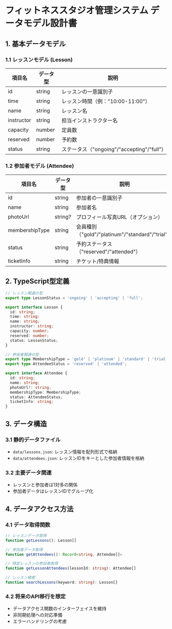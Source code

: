 # フィットネススタジオ管理システム データモデル設計書

## 1. 基本データモデル

### 1.1 レッスンモデル (Lesson)
| 項目名 | データ型 | 説明 |
|--------|----------|------|
| id | string | レッスンの一意識別子 |
| time | string | レッスン時間（例："10:00-11:00"） |
| name | string | レッスン名 |
| instructor | string | 担当インストラクター名 |
| capacity | number | 定員数 |
| reserved | number | 予約数 |
| status | string | ステータス（"ongoing"/"accepting"/"full"） |

### 1.2 参加者モデル (Attendee)
| 項目名 | データ型 | 説明 |
|--------|----------|------|
| id | string | 参加者の一意識別子 |
| name | string | 参加者名 |
| photoUrl | string? | プロフィール写真URL（オプション） |
| membershipType | string | 会員種別（"gold"/"platinum"/"standard"/"trial"） |
| status | string | 予約ステータス（"reserved"/"attended"） |
| ticketInfo | string | チケット/特典情報 |

## 2. TypeScript型定義

```typescript
// レッスン関連の型
export type LessonStatus = 'ongoing' | 'accepting' | 'full';

export interface Lesson {
  id: string;
  time: string;
  name: string;
  instructor: string;
  capacity: number;
  reserved: number;
  status: LessonStatus;
}

// 参加者関連の型
export type MembershipType = 'gold' | 'platinum' | 'standard' | 'trial';
export type AttendeeStatus = 'reserved' | 'attended';

export interface Attendee {
  id: string;
  name: string;
  photoUrl?: string;
  membershipType: MembershipType;
  status: AttendeeStatus;
  ticketInfo: string;
}
```

## 3. データ構造

### 3.1 静的データファイル
- `data/lessons.json`: レッスン情報を配列形式で格納
- `data/attendees.json`: レッスンIDをキーとした参加者情報を格納

### 3.2 主要データ関連
- レッスンと参加者は1対多の関係
- 参加者データはレッスンIDでグループ化

## 4. データアクセス方法

### 4.1 データ取得関数
```typescript
// レッスンデータ取得
function getLessons(): Lesson[]

// 参加者データ取得
function getAttendees(): Record<string, Attendee[]>

// 特定レッスンの参加者取得
function getLessonAttendees(lessonId: string): Attendee[]

// レッスン検索
function searchLessons(keyword: string): Lesson[]
```

### 4.2 将来のAPI移行を想定
- データアクセス関数のインターフェイスを維持
- 非同期処理への対応準備
- エラーハンドリングの考慮